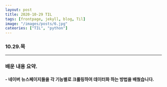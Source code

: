 ```yaml
---
layout: post
title: 2020-10-29 TIL
tags: [frontpage, jekyll, blog, Til]
image: "/images/posts/6.jpg"
cateories: ["TIL", "python"]
---
```


### 10.29.목

---

### 배운 내용 요약.

#### - 네이버 뉴스페이지들을 각 기능별로 크롤링하여 데이터화 하는 방법을 배웠습니다.
